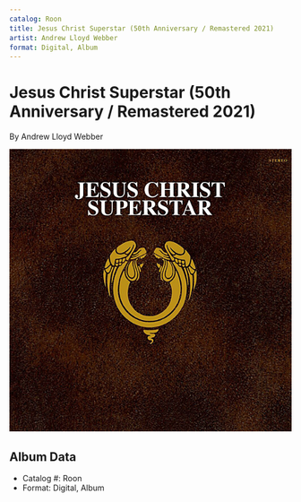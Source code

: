 ```yaml
---
catalog: Roon
title: Jesus Christ Superstar (50th Anniversary / Remastered 2021)
artist: Andrew Lloyd Webber
format: Digital, Album
---
```


# Jesus Christ Superstar (50th Anniversary / Remastered 2021)

By Andrew Lloyd Webber

![](../../assets/albumcovers/Andrew_Lloyd_Webber-Jesus_Christ_Superstar_50th_Anniversary_-_Remastered_2021.png)

## Album Data

- Catalog #: Roon
- Format: Digital, Album

